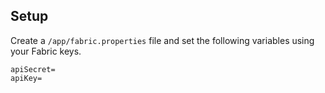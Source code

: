 ## Setup

Create a `/app/fabric.properties` file and set the following
variables using your Fabric keys.

```
apiSecret=
apiKey=
```